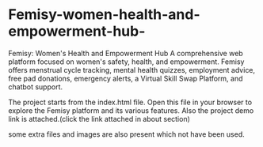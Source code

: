 # Femisy-women-health-and-empowerment-hub-
 Femisy: Women's Health and Empowerment Hub A comprehensive web platform focused on women's safety, health, and empowerment. Femisy offers menstrual cycle tracking, mental health quizzes, employment advice, free pad donations, emergency alerts, a Virtual Skill Swap Platform, and chatbot support.  

The project starts from the index.html file. Open this file in your browser to explore the Femisy platform and its various features.
Also the project demo link is attached.(click the link attached in about section)

some extra files and images are also present which not have been used.
